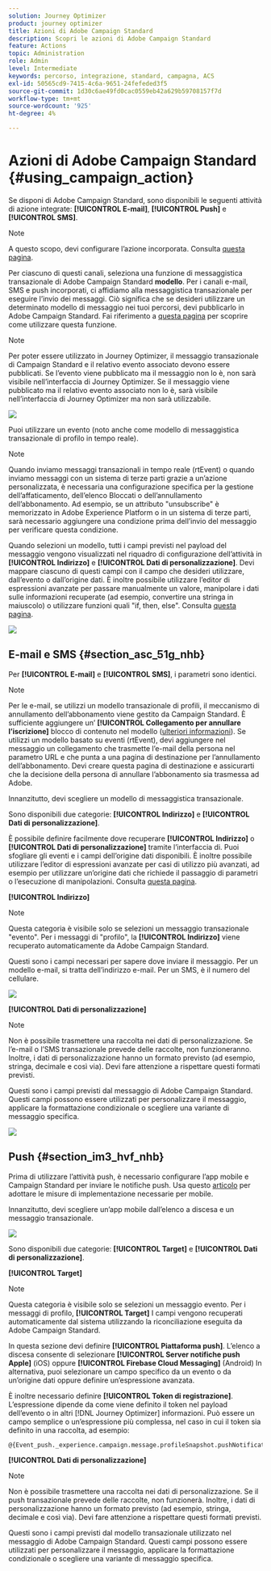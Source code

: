 ```yaml
---
solution: Journey Optimizer
product: journey optimizer
title: Azioni di Adobe Campaign Standard
description: Scopri le azioni di Adobe Campaign Standard
feature: Actions
topic: Administration
role: Admin
level: Intermediate
keywords: percorso, integrazione, standard, campagna, ACS
exl-id: 50565cd9-7415-4c6a-9651-24fefeded3f5
source-git-commit: 1d30c6ae49fd0cac0559eb42a629b59708157f7d
workflow-type: tm+mt
source-wordcount: '925'
ht-degree: 4%

---
```


# Azioni di Adobe Campaign Standard {#using_campaign_action}

Se disponi di Adobe Campaign Standard, sono disponibili le seguenti attività di azione integrate: **[!UICONTROL E-mail]**, **[!UICONTROL Push]** e **[!UICONTROL SMS]**.

>[!NOTE]
>
>A questo scopo, devi configurare l’azione incorporata. Consulta [questa pagina](../action/acs-action.md).

Per ciascuno di questi canali, seleziona una funzione di messaggistica transazionale di Adobe Campaign Standard **modello**. Per i canali e-mail, SMS e push incorporati, ci affidiamo alla messaggistica transazionale per eseguire l’invio dei messaggi. Ciò significa che se desideri utilizzare un determinato modello di messaggio nei tuoi percorsi, devi pubblicarlo in Adobe Campaign Standard. Fai riferimento a [questa pagina](https://experienceleague.adobe.com/docs/campaign-standard/using/communication-channels/transactional-messaging/getting-started-with-transactional-msg.html?lang=it) per scoprire come utilizzare questa funzione.

>[!NOTE]
>
>Per poter essere utilizzato in Journey Optimizer, il messaggio transazionale di Campaign Standard e il relativo evento associato devono essere pubblicati. Se l’evento viene pubblicato ma il messaggio non lo è, non sarà visibile nell’interfaccia di Journey Optimizer. Se il messaggio viene pubblicato ma il relativo evento associato non lo è, sarà visibile nell’interfaccia di Journey Optimizer ma non sarà utilizzabile.

![](assets/journey59.png)

Puoi utilizzare un evento (noto anche come modello di messaggistica transazionale di profilo in tempo reale).

>[!NOTE]
>
>Quando inviamo messaggi transazionali in tempo reale (rtEvent) o quando inviamo messaggi con un sistema di terze parti grazie a un’azione personalizzata, è necessaria una configurazione specifica per la gestione dell’affaticamento, dell’elenco Bloccati o dell’annullamento dell’abbonamento. Ad esempio, se un attributo &quot;unsubscribe&quot; è memorizzato in Adobe Experience Platform o in un sistema di terze parti, sarà necessario aggiungere una condizione prima dell’invio del messaggio per verificare questa condizione.

Quando selezioni un modello, tutti i campi previsti nel payload del messaggio vengono visualizzati nel riquadro di configurazione dell’attività in **[!UICONTROL Indirizzo]** e **[!UICONTROL Dati di personalizzazione]**. Devi mappare ciascuno di questi campi con il campo che desideri utilizzare, dall’evento o dall’origine dati. È inoltre possibile utilizzare l’editor di espressioni avanzate per passare manualmente un valore, manipolare i dati sulle informazioni recuperate (ad esempio, convertire una stringa in maiuscolo) o utilizzare funzioni quali &quot;if, then, else&quot;. Consulta [questa pagina](expression/expressionadvanced.md).

![](assets/journey60.png)

## E-mail e SMS {#section_asc_51g_nhb}

Per **[!UICONTROL E-mail]** e **[!UICONTROL SMS]**, i parametri sono identici.

>[!NOTE]
>
>Per le e-mail, se utilizzi un modello transazionale di profili, il meccanismo di annullamento dell’abbonamento viene gestito da Campaign Standard. È sufficiente aggiungere un’ **[!UICONTROL Collegamento per annullare l’iscrizione]** blocco di contenuto nel modello ([ulteriori informazioni](https://experienceleague.adobe.com/docs/campaign-standard/using/communication-channels/transactional-messaging/getting-started-with-transactional-msg.html?lang=it)). Se utilizzi un modello basato su eventi (rtEvent), devi aggiungere nel messaggio un collegamento che trasmette l’e-mail della persona nel parametro URL e che punta a una pagina di destinazione per l’annullamento dell’abbonamento. Devi creare questa pagina di destinazione e assicurarti che la decisione della persona di annullare l’abbonamento sia trasmessa ad Adobe.

Innanzitutto, devi scegliere un modello di messaggistica transazionale.

Sono disponibili due categorie: **[!UICONTROL Indirizzo]** e **[!UICONTROL Dati di personalizzazione]**.

È possibile definire facilmente dove recuperare **[!UICONTROL Indirizzo]** o **[!UICONTROL Dati di personalizzazione]** tramite l’interfaccia di. Puoi sfogliare gli eventi e i campi dell’origine dati disponibili. È inoltre possibile utilizzare l’editor di espressioni avanzate per casi di utilizzo più avanzati, ad esempio per utilizzare un’origine dati che richiede il passaggio di parametri o l’esecuzione di manipolazioni. Consulta [questa pagina](expression/expressionadvanced.md).

**[!UICONTROL Indirizzo]**

>[!NOTE]
>
>Questa categoria è visibile solo se selezioni un messaggio transazionale &quot;evento&quot;. Per i messaggi di &quot;profilo&quot;, la **[!UICONTROL Indirizzo]** viene recuperato automaticamente da Adobe Campaign Standard.

Questi sono i campi necessari per sapere dove inviare il messaggio. Per un modello e-mail, si tratta dell’indirizzo e-mail. Per un SMS, è il numero del cellulare.

![](assets/journey61.png)

**[!UICONTROL Dati di personalizzazione]**

>[!NOTE]
>
>Non è possibile trasmettere una raccolta nei dati di personalizzazione. Se l’e-mail o l’SMS transazionale prevede delle raccolte, non funzioneranno. Inoltre, i dati di personalizzazione hanno un formato previsto (ad esempio, stringa, decimale e così via). Devi fare attenzione a rispettare questi formati previsti.

Questi sono i campi previsti dal messaggio di Adobe Campaign Standard. Questi campi possono essere utilizzati per personalizzare il messaggio, applicare la formattazione condizionale o scegliere una variante di messaggio specifica.

![](assets/journey62.png)

## Push {#section_im3_hvf_nhb}

Prima di utilizzare l’attività push, è necessario configurare l’app mobile e Campaign Standard per inviare le notifiche push. Usa questo [articolo](https://helpx.adobe.com/it/campaign/kb/integrate-mobile-sdk.html) per adottare le misure di implementazione necessarie per mobile.

Innanzitutto, devi scegliere un’app mobile dall’elenco a discesa e un messaggio transazionale.

![](assets/journey62bis.png)

Sono disponibili due categorie: **[!UICONTROL Target]** e **[!UICONTROL Dati di personalizzazione]**.

**[!UICONTROL Target]**

>[!NOTE]
>
>Questa categoria è visibile solo se selezioni un messaggio evento. Per i messaggi di profilo, **[!UICONTROL Target]** I campi vengono recuperati automaticamente dal sistema utilizzando la riconciliazione eseguita da Adobe Campaign Standard.

In questa sezione devi definire **[!UICONTROL Piattaforma push]**. L’elenco a discesa consente di selezionare **[!UICONTROL Server notifiche push Apple]** (iOS) oppure **[!UICONTROL Firebase Cloud Messaging]** (Android) In alternativa, puoi selezionare un campo specifico da un evento o da un’origine dati oppure definire un’espressione avanzata.

È inoltre necessario definire **[!UICONTROL Token di registrazione]**. L’espressione dipende da come viene definito il token nel payload dell’evento o in altri [!DNL Journey Optimizer] informazioni. Può essere un campo semplice o un’espressione più complessa, nel caso in cui il token sia definito in una raccolta, ad esempio:

```
@{Event_push._experience.campaign.message.profileSnapshot.pushNotificationTokens.first().token}
```

**[!UICONTROL Dati di personalizzazione]**

>[!NOTE]
>
>Non è possibile trasmettere una raccolta nei dati di personalizzazione. Se il push transazionale prevede delle raccolte, non funzionerà. Inoltre, i dati di personalizzazione hanno un formato previsto (ad esempio, stringa, decimale e così via). Devi fare attenzione a rispettare questi formati previsti.

Questi sono i campi previsti dal modello transazionale utilizzato nel messaggio di Adobe Campaign Standard. Questi campi possono essere utilizzati per personalizzare il messaggio, applicare la formattazione condizionale o scegliere una variante di messaggio specifica.
